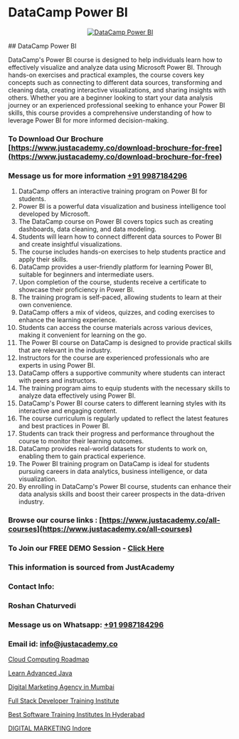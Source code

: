 # DataCamp Power BI

<p align="center">
  <a href="https://justacademy.co/course-detail/microsoft-power-bi-training">
    <img src="https://justacademy.co/storage2/course_image/1709962229_course_image.webp" alt="DataCamp Power BI">
  </a>
</p>
## DataCamp Power BI

DataCamp's Power BI course is designed to help individuals learn how to effectively visualize and analyze data using Microsoft Power BI. Through hands-on exercises and practical examples, the course covers key concepts such as connecting to different data sources, transforming and cleaning data, creating interactive visualizations, and sharing insights with others. Whether you are a beginner looking to start your data analysis journey or an experienced professional seeking to enhance your Power BI skills, this course provides a comprehensive understanding of how to leverage Power BI for more informed decision-making.
### To Download Our Brochure [https://www.justacademy.co/download-brochure-for-free](https://www.justacademy.co/download-brochure-for-free)
### Message us for more information [+91 9987184296](https://api.whatsapp.com/send?phone=919987184296)
1) DataCamp offers an interactive training program on Power BI for students.
2) Power BI is a powerful data visualization and business intelligence tool developed by Microsoft.
3) The DataCamp course on Power BI covers topics such as creating dashboards, data cleaning, and data modeling.
4) Students will learn how to connect different data sources to Power BI and create insightful visualizations.
5) The course includes hands-on exercises to help students practice and apply their skills.
6) DataCamp provides a user-friendly platform for learning Power BI, suitable for beginners and intermediate users.
7) Upon completion of the course, students receive a certificate to showcase their proficiency in Power BI.
8) The training program is self-paced, allowing students to learn at their own convenience.
9) DataCamp offers a mix of videos, quizzes, and coding exercises to enhance the learning experience.
10) Students can access the course materials across various devices, making it convenient for learning on the go.
11) The Power BI course on DataCamp is designed to provide practical skills that are relevant in the industry.
12) Instructors for the course are experienced professionals who are experts in using Power BI.
13) DataCamp offers a supportive community where students can interact with peers and instructors.
14) The training program aims to equip students with the necessary skills to analyze data effectively using Power BI.
15) DataCamp's Power BI course caters to different learning styles with its interactive and engaging content.
16) The course curriculum is regularly updated to reflect the latest features and best practices in Power BI.
17) Students can track their progress and performance throughout the course to monitor their learning outcomes.
18) DataCamp provides real-world datasets for students to work on, enabling them to gain practical experience.
19) The Power BI training program on DataCamp is ideal for students pursuing careers in data analytics, business intelligence, or data visualization.
20) By enrolling in DataCamp's Power BI course, students can enhance their data analysis skills and boost their career prospects in the data-driven industry.

### Browse our course links : [https://www.justacademy.co/all-courses](https://www.justacademy.co/all-courses) 
### To Join our FREE DEMO Session - [Click Here](https://www.justacademy.co/register-for-course-demo)


### This information is sourced from JustAcademy
### Contact Info:
### Roshan Chaturvedi
### Message us on Whatsapp: [+91 9987184296](https://api.whatsapp.com/send?phone=919987184296)
### Email id: [info@justacademy.co](mailto:info@justacademy.co)
                
[Cloud Computing Roadmap](https://www.linkedin.com/pulse/cloud-computing-roadmap-justacademy-leicester-ca8fe?trackingId=cttyDx9eviJBCLetvDGt4A%3D%3D&lipi=urn%3Ali%3Apage%3Ad_flagship3_company_admin%3BPIc21Xd3RP6vIx4zw3ky%2FQ%3D%3D)

[Learn Advanced Java](https://www.linkedin.com/pulse/learn-advanced-java-software-training-mountain-view-u7kze?trackingId=wPdZ46JyxmVDA1M1IFz2bA%3D%3D&lipi=urn%3Ali%3Apage%3Ad_flagship3_company_admin%3BRmRTtwAISLyMmFqcBdL04g%3D%3D)

[Digital Marketing Agency in Mumbai](https://medium.com/@mistersumit961/digital-marketing-agency-in-mumbai-248630f55f4e)

[Full Stack Developer Training Institute](https://medium.com/@justacademytraining/full-stack-developer-training-institute-e82ade4dd5a1)

[Best Software Training Institutes In Hyderabad](https://justacademyin.github.io/justacademy/best-software-training-institutes-in-hyderabad)

[DIGITAL MARKETING Indore](https://justacademyin.github.io/justacademy/digital-marketing-indore)

